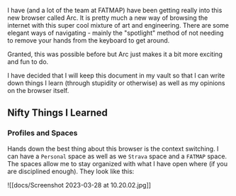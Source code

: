 I have (and a lot of the team at FATMAP) have been getting really into this new browser called Arc. It is pretty much a new way of browsing the internet with this super cool mixture of art and engineering. There are some elegant ways of navigating - mainly the "spotlight" method of not needing to remove your hands from the keyboard to get around. 

Granted, this was possible before but Arc just makes it a bit more exciting and fun to do. 

I have decided that I will keep this document in my vault so that I can write down things I learn (through stupidity or otherwise) as well as my opinions on the browser itself.

## Nifty Things I Learned
### Profiles and Spaces
Hands down the best thing about this browser is the context switching. I can have a `Personal` space as well as we `Strava` space and a `FATMAP` space. The spaces allow me to stay organized with what I have open where (if you are disciplined enough).  They look like this:

![[docs/Screenshot 2023-03-28 at 10.20.02.jpg]]